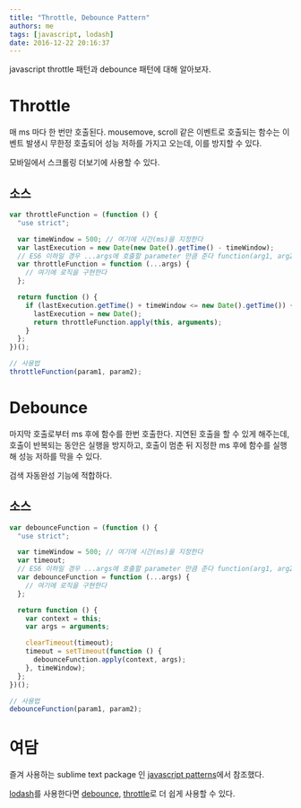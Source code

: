 ```yaml
---
title: "Throttle, Debounce Pattern"
authors: me
tags: [javascript, lodash]
date: 2016-12-22 20:16:37
---
```


javascript throttle 패턴과 debounce 패턴에 대해 알아보자.

# Throttle

매 ms 마다 한 번만 호출된다.
mousemove, scroll 같은 이벤트로 호출되는 함수는 이벤트 발생시 무한정 호출되어 성능 저하를 가지고 오는데, 이를 방지할 수 있다.

모바일에서 스크롤링 더보기에 사용할 수 있다.

## 소스

```js
var throttleFunction = (function () {
  "use strict";

  var timeWindow = 500; // 여기에 시간(ms)을 지정한다
  var lastExecution = new Date(new Date().getTime() - timeWindow);
  // ES6 이하일 경우 ...args에 호출할 parameter 만큼 준다 function(arg1, arg2...)
  var throttleFunction = function (...args) {
    // 여기에 로직을 구현한다
  };

  return function () {
    if (lastExecution.getTime() + timeWindow <= new Date().getTime()) {
      lastExecution = new Date();
      return throttleFunction.apply(this, arguments);
    }
  };
})();

// 사용법
throttleFunction(param1, param2);
```

# Debounce

마지막 호출로부터 ms 후에 함수를 한번 호출한다.
지연된 호출을 할 수 있게 해주는데, 호출이 반복되는 동안은 실행을 방지하고, 호출이 멈춘 뒤 지정한 ms 후에 함수를 실행해 성능 저하를 막을 수 있다.

검색 자동완성 기능에 적합하다.

## 소스

```js
var debounceFunction = (function () {
  "use strict";

  var timeWindow = 500; // 여기에 시간(ms)을 지정한다
  var timeout;
  // ES6 이하일 경우 ...args에 호출할 parameter 만큼 준다 function(arg1, arg2...)
  var debounceFunction = function (...args) {
    // 여기에 로직을 구현한다
  };

  return function () {
    var context = this;
    var args = arguments;

    clearTimeout(timeout);
    timeout = setTimeout(function () {
      debounceFunction.apply(context, args);
    }, timeWindow);
  };
})();

// 사용법
debounceFunction(param1, param2);
```

# 여담

즐겨 사용하는 sublime text package 인 [javascript patterns](https://packagecontrol.io/packages/JavaScript%20Patterns)에서 참조했다.

[lodash](https://lodash.com/)를 사용한다면 [debounce](https://lodash.com/docs/4.17.2#debounce), [throttle](https://lodash.com/docs/4.17.2#throttle)로 더 쉽게 사용할 수 있다.
